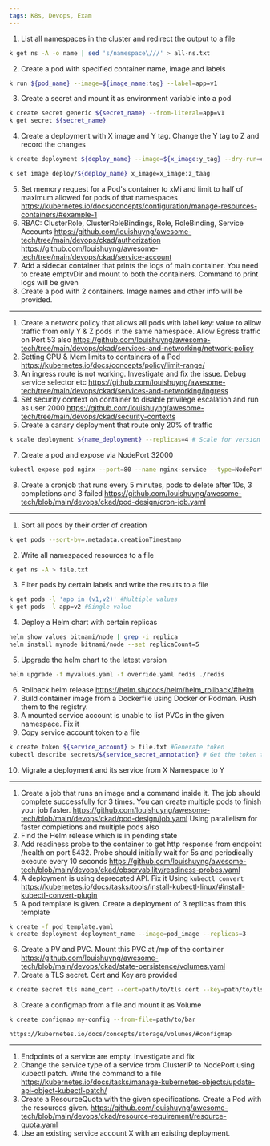 ```yaml
---
tags: K8s, Devops, Exam
---
```


1. List all namespaces in the cluster and redirect the output to a file
```bash
k get ns -A -o name | sed 's/namespace\///' > all-ns.txt
```
2. Create a pod with specified container name, image and labels
```bash
k run ${pod_name} --image=${image_name:tag} --label=app=v1
```
3. Create a secret and mount it as environment variable into a pod
```bash
k create secret generic ${secret_name} --from-literal=app=v1
k get secret ${secret_name}
```
4. Create a deployment with X image and Y tag. Change the Y tag to Z and record the changes
```bash
k create deployment ${deploy_name} --image=${x_image:y_tag} --dry-run=client -o yaml > deploy.yaml | k create -f deploy.yaml

k set image deploy/${deploy_name} x_image=x_image:z_taag
```
5. Set memory request for a Pod's container to xMi and limit to half of maximum allowed for pods of that namespaces
https://kubernetes.io/docs/concepts/configuration/manage-resources-containers/#example-1
7. RBAC: ClusterRole, ClusterRoleBindings, Role, RoleBinding, Service Accounts
https://github.com/louishuyng/awesome-tech/tree/main/devops/ckad/authorization
https://github.com/louishuyng/awesome-tech/tree/main/devops/ckad/service-account
9. Add a sidecar container that prints the logs of main container. You need to create emptvDir and mount to both the containers. Command to print logs will be given
10. Create a pod with 2 containers. Image names and other info will be provided.
---
1. Create a network policy that allows all pods with label key: value to allow traffic from only Y & Z pods in the same namespace. Allow Egress traffic on Port 53 also
https://github.com/louishuyng/awesome-tech/tree/main/devops/ckad/services-and-networking/network-policy
2. Setting CPU & Mem limits to containers of a Pod
	https://kubernetes.io/docs/concepts/policy/limit-range/
3. An ingress route is not working. Investigate and fix the issue. Debug service selector etc
https://github.com/louishuyng/awesome-tech/tree/main/devops/ckad/services-and-networking/ingress
5. Set security context on container to disable privilege escalation and run as user 2000
https://github.com/louishuyng/awesome-tech/tree/main/devops/ckad/security-contexts
6. Create a canary deployment that route only 20% of traffic
```bash
k scale deployment ${name_deployment} --replicas=4 # Scale for version we want to down traffic or up traffic
```
7. Create a pod and expose via NodePort 32000
```bash
kubectl expose pod nginx --port=80 --name nginx-service --type=NodePort --dry-run=client -o yaml
```
8. Create a cronjob that runs every 5 minutes, pods to delete after 10s, 3 completions and 3 failed
https://github.com/louishuyng/awesome-tech/blob/main/devops/ckad/pod-design/cron-job.yaml
---
1. Sort all pods by their order of creation
```bash
k get pods --sort-by=.metadata.creationTimestamp
```
2. Write all namespaced resources to a file
```bash
k get ns -A > file.txt
```
3. Filter pods by certain labels and write the results to a file
```bash
k get pods -l 'app in (v1,v2)' #Multiple values
k get pods -l app=v2 #Single value
```
4. Deploy a Helm chart with certain replicas
```bash
helm show values bitnami/node | grep -i replica
helm install mynode bitnami/node --set replicaCount=5
```
5. Upgrade the helm chart to the latest version
```bash
helm upgrade -f myvalues.yaml -f override.yaml redis ./redis
```
6. Rollback helm release
	https://helm.sh/docs/helm/helm_rollback/#helm
7. Build container image from a Dockerfile using Docker or Podman. Push them to the registry.
8. A mounted service account is unable to list PVCs in the given namespace. Fix it
9. Copy service account token to a file
```bash
k create token ${service_account} > file.txt #Generate token
kubectl describe secrets/${service_secret_annotation} # Get the token there and copy to the file
```
10. Migrate a deployment and its service from X Namespace to Y
---
1. Create a job that runs an image and a command inside it. The job should complete successfully for 3 times. You can create multiple pods to finish your job faster.
	https://github.com/louishuyng/awesome-tech/blob/main/devops/ckad/pod-design/job.yaml
	Using parallelism for faster completions and multiple pods also
2. Find the Helm release which is in pending state
3. Add readiness probe to the container to get http response from endpoint /health on port 5432. Probe should initially wait for 5s and periodically execute every 10 seconds
	https://github.com/louishuyng/awesome-tech/blob/main/devops/ckad/observability/readiness-probes.yaml
4. A deployment is using deprecated API. Fix it
	Using `kubectl convert`
	https://kubernetes.io/docs/tasks/tools/install-kubectl-linux/#install-kubectl-convert-plugin
5. A pod template is given. Create a deployment of 3 replicas from this template
```bash
k create -f pod_template.yaml
k create deployment deployment_name --image=pod_image --replicas=3
```
6. Create a PV and PVC. Mount this PVC at /mp of the container
	https://github.com/louishuyng/awesome-tech/blob/main/devops/ckad/state-persistence/volumes.yaml
7. Create a TLS secret. Cert and Key are provided
```bash
k create secret tls name_cert --cert=path/to/tls.cert --key=path/to/tls.key
```
8. Create a configmap from a file and mount it as Volume
```bash
k create configmap my-config --from-file=path/to/bar
```
	https://kubernetes.io/docs/concepts/storage/volumes/#configmap
---
1. Endpoints of a service are empty. Investigate and fix
2. Change the service type of a service from ClusterIP to NodePort using kubectl patch. Write the command to a file
	https://kubernetes.io/docs/tasks/manage-kubernetes-objects/update-api-object-kubectl-patch/
3. Create a ResourceQuota with the given specifications. Create a Pod with the resources given.
	https://github.com/louishuyng/awesome-tech/blob/main/devops/ckad/resource-requirement/resource-quota.yaml
4. Use an existing service account X with an existing deployment.